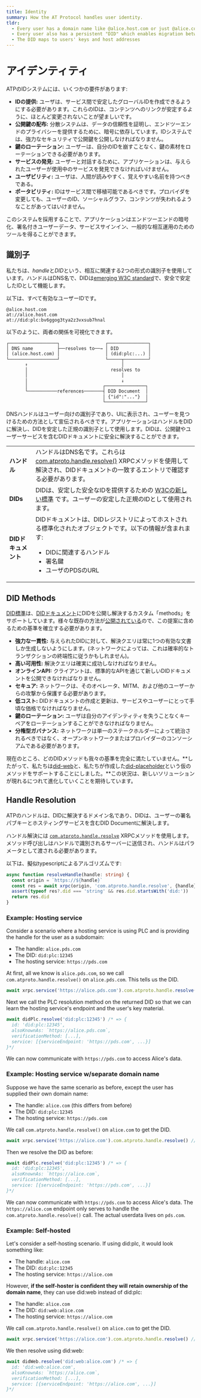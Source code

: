 ```yaml
---
title: Identity
summary: How the AT Protocol handles user identity.
tldr:
  - Every user has a domain name like @alice.host.com or just @alice.com
  - Every user also has a persistent "DID" which enables migration between hosts
  - The DID maps to users' keys and host addresses
---
```


# アイデンティティ

ATPのIDシステムには、いくつかの要件があります:

* **IDの提供:** ユーザは、サービス間で安定したグローバルIDを作成できるようにする必要があります。これらのIDは、コンテンツへのリンクが安定するように、ほとんど変更されないことが望ましいです。
* **公開鍵の配布:** 分散システムは、データの信頼性を証明し、エンドツーエンドのプライバシーを提供するために、暗号に依存しています。IDシステムでは、強力なセキュリティで公開鍵を公開しなければなりません。
* **鍵のローテーション:** ユーザーは、自分のIDを崩すことなく、鍵の素材をローテーションできる必要があります。
* **サービスの発見:** ユーザーと対話するために、アプリケーションは、与えられたユーザーが使用中のサービスを発見できなければいけません。
* **ユーザビリティ:** ユーザは、人間が読みやすく、覚えやすい名前を持つべきである。
* **ポータビリティ:** IDはサービス間で移植可能であるべきです。プロバイダを変更しても、ユーザーのID、ソーシャルグラフ、コンテンツが失われるようなことがあってはいけません。

このシステムを採用することで、アプリケーションはエンドツーエンドの暗号化、署名付きユーザーデータ、サービスサインイン、一般的な相互運用のためのツールを得ることができます。

## 識別子

私たちは、*handle*と*DID*という、相互に関連する2つの形式の識別子を使用しています。ハンドルはDNS名で、DIDは[emerging W3C standard](https://www.w3.org/TR/did-core/)で、安全で安定したIDとして機能します。

以下は、すべて有効なユーザーIDです。

<pre><code>@alice.host.com
at://alice.host.com
at://did:plc:bv6ggog3tya2z3vxsub7hnal
</code></pre>

以下のように、両者の関係を可視化できます。

<pre style="line-height: 1.2;"><code>┌──────────────────┐                 ┌───────────────┐ 
│ DNS name         ├──resolves to──→ │ DID           │
│ (alice.host.com) │                 │ (did:plc:...) │
└──────────────────┘                 └─────┬─────────┘
       ↑                                   │
       │                               resolves to
       │                                   │
       │                                   ↓
       │                            ┌───────────────┐ 
       └───────────references───────┤ DID Document  │
                                    │ {"id":"..."}  │
                                    └───────────────┘
</code></pre>

DNSハンドルはユーザー向けの識別子であり、UIに表示され、ユーザーを見つけるための方法として宣伝されるべきです。アプリケーションはハンドルをDIDに解決し、DIDを安定した正規の識別子として使用します。DIDは、公開鍵やユーザーサービスを含むDIDドキュメントに安全に解決することができます。

<table>
  <tr>
   <td><strong>ハンドル</strong>
   </td>
   <td>ハンドルはDNS名です。これらは <a href="/lexicons/com-atproto-handle.md">com.atproto.handle.resolve()</a> XRPCメソッドを使用して解決され、DIDドキュメントの一致するエントリで確認する必要があります。
   </td>
  </tr>
  <tr>
   <td><strong>DIDs</strong>
   </td>
   <td>DIDは、安定した安全なIDを提供するための <a href="https://www.w3.org/TR/did-core/">W3Cの新しい標準</a> です。ユーザーの安定した正規のIDとして使用されます。
   </td>
  </tr>
  <tr>
   <td><strong>DIDドキュメント</strong>
   </td>
   <td>
    DIDドキュメントは、DIDレジストリによってホストされる標準化されたオブジェクトです。以下の情報が含まれます:
    <ul>
      <li>DIDに関連するハンドル</li>
      <li>署名鍵</li>
      <li>ユーザのPDSのURL</li>
    </ul>
   </td>
  </tr>
</table>

## DID Methods

[DID標準](https://www.w3.org/TR/did-core/)は、[DIDドキュメント](https://www.w3.org/TR/did-core/#core-properties)にDIDを公開し解決するカスタム「methods」をサポートしています。様々な既存の方法が[公開されている](https://w3c.github.io/did-spec-registries/#did-methods)ので、この提案に含めるための基準を確立する必要があります。


- **強力な一貫性:** 与えられたDIDに対して、解決クエリは常に1つの有効な文書しか生成しないようにします。(ネットワークによっては、これは確率的なトランザクションの終端性に従うかもしれません)。
- **高い可用性:** 解決クエリは確実に成功しなければなりません。
- **オンラインAPI:** クライアントは、標準的なAPIを通じて新しいDIDドキュメントを公開できなければなりません。
- **セキュア:** ネットワークは、そのオペレータ、MITM、および他のユーザーからの攻撃から保護する必要があります。
- **低コスト:** DIDドキュメントの作成と更新は、サービスやユーザーにとって手頃な価格でなければなりません。
- **鍵のローテーション:** ユーザは自分のアイデンティティを失うことなくキーペアをローテーションすることができなければなりません。
- **分権型ガバナンス:** ネットワークは単一のステークホルダーによって統治されるべきではなく、オープンネットワークまたはプロバイダーのコンソーシアムである必要があります。

現在のところ、どのDIDメソッドも我々の基準を完全に満たしていません。**したがって、私たちは[did-web](https://w3c-ccg.github.io/did-method-web/)と、私たちが作成した[did-placeholder](/specs/did-plc.md)という仮のメソッドをサポートすることにしました。**この状況は、新しいソリューションが現れるにつれて進化していくことを期待しています。

## Handle Resolution

ATPのハンドルは、DIDに解決するドメイン名であり、DIDは、ユーザーの署名パブキーとホスティングサービスを含むDID Documentに解決します。

ハンドル解決には [`com.atproto.handle.resolve`](/lexicons/com-atproto-handle.md) XRPCメソッドを使用します。メソッド呼び出しはハンドルで識別されるサーバーに送信され、ハンドルはパラメータとして渡される必要があります。

以下は、擬似typescriptによるアルゴリズムです:

```typescript
async function resolveHandle(handle: string) {
  const origin = `https://${handle}`
  const res = await xrpc(origin, 'com.atproto.handle.resolve', {handle})
  assert(typeof res?.did === 'string' && res.did.startsWith('did:'))
  return res.did
}
```

### Example: Hosting service

Consider a scenario where a hosting service is using PLC and is providing the handle for the user as a subdomain:

- The handle: `alice.pds.com`
- The DID: `did:plc:12345`
- The hosting service: `https://pds.com`

At first, all we know is `alice.pds.com`, so we call `com.atproto.handle.resolve()` on `alice.pds.com`. This tells us the DID.

```typescript
await xrpc.service('https://alice.pds.com').com.atproto.handle.resolve() // => {did: 'did:plc:12345'}
```

Next we call the PLC resolution method on the returned DID so that we can learn the hosting service's endpoint and the user's key material.

```typescript
await didPlc.resolve('did:plc:12345') /* => {
  id: 'did:plc:12345',
  alsoKnownAs: `https://alice.pds.com`,
  verificationMethod: [...],
  service: [{serviceEndpoint: 'https://pds.com', ...}]
}*/
```

We can now communicate with `https://pds.com` to access Alice's data.

### Example: Hosting service w/separate domain name

Suppose we have the same scenario as before, except the user has supplied their own domain name:

- The handle: `alice.com` (this differs from before)
- The DID: `did:plc:12345`
- The hosting service: `https://pds.com`

We call `com.atproto.handle.resolve()` on `alice.com` to get the DID.

```typescript
await xrpc.service('https://alice.com').com.atproto.handle.resolve() // => {did: 'did:plc:12345'}
```

Then we resolve the DID as before:

```typescript
await didPlc.resolve('did:plc:12345') /* => {
  id: 'did:plc:12345',
  alsoKnownAs: `https://alice.com`,
  verificationMethod: [...],
  service: [{serviceEndpoint: 'https://pds.com', ...}]
}*/
```

We can now communicate with `https://pds.com` to access Alice's data. The `https://alice.com` endpoint only serves to handle the `com.atproto.handle.resolve()` call. The actual userdata lives on `pds.com`.

### Example: Self-hosted

Let's consider a self-hosting scenario. If using did:plc, it would look something like:

- The handle: `alice.com`
- The DID: `did:plc:12345`
- The hosting service: `https://alice.com`

However, **if the self-hoster is confident they will retain ownership of the domain name**, they can use did:web instead of did:plc:

- The handle: `alice.com`
- The DID: `did:web:alice.com`
- The hosting service: `https://alice.com`

We call `com.atproto.handle.resolve()` on `alice.com` to get the DID.

```typescript
await xrpc.service('https://alice.com').com.atproto.handle.resolve() // => {did: 'did:web:alice.com'}
```

We then resolve using did:web:

```typescript
await didWeb.resolve('did:web:alice.com') /* => {
  id: 'did:web:alice.com',
  alsoKnownAs: `https://alice.com`,
  verificationMethod: [...],
  service: [{serviceEndpoint: 'https://alice.com', ...}]
}*/
```
